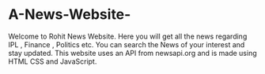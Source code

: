 # A-News-Website-
Welcome to Rohit News Website. Here you will get all the news regarding IPL , Finance , Politics etc. You can search the News of your interest and stay updated. This website uses an API from newsapi.org and is made using HTML CSS and JavaScript.
